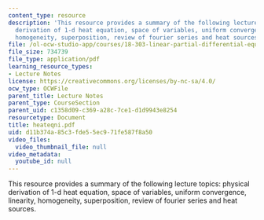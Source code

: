 ```yaml
---
content_type: resource
description: 'This resource provides a summary of the following lecture topics: physical
  derivation of 1-d heat equation, space of variables, uniform convergence, linearity,
  homogeneity, superposition, review of fourier series and heat sources.'
file: /ol-ocw-studio-app/courses/18-303-linear-partial-differential-equations-fall-2006/d11b374a85c3fde55ec971fe587f8a50_heateqni.pdf
file_size: 734739
file_type: application/pdf
learning_resource_types:
- Lecture Notes
license: https://creativecommons.org/licenses/by-nc-sa/4.0/
ocw_type: OCWFile
parent_title: Lecture Notes
parent_type: CourseSection
parent_uid: c1358d09-c369-a28c-7ce1-d1d9943e8254
resourcetype: Document
title: heateqni.pdf
uid: d11b374a-85c3-fde5-5ec9-71fe587f8a50
video_files:
  video_thumbnail_file: null
video_metadata:
  youtube_id: null
---
```

This resource provides a summary of the following lecture topics: physical derivation of 1-d heat equation, space of variables, uniform convergence, linearity, homogeneity, superposition, review of fourier series and heat sources.